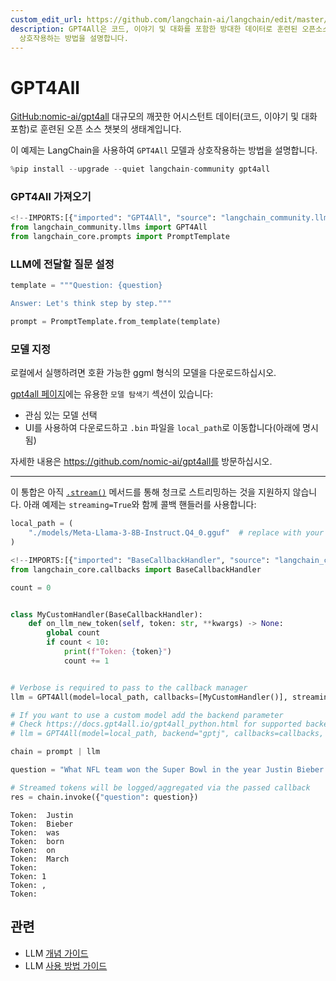 ```yaml
---
custom_edit_url: https://github.com/langchain-ai/langchain/edit/master/docs/docs/integrations/llms/gpt4all.ipynb
description: GPT4All은 코드, 이야기 및 대화를 포함한 방대한 데이터로 훈련된 오픈소스 챗봇 생태계입니다. LangChain을 통해
  상호작용하는 방법을 설명합니다.
---
```


# GPT4All

[GitHub:nomic-ai/gpt4all](https://github.com/nomic-ai/gpt4all) 대규모의 깨끗한 어시스턴트 데이터(코드, 이야기 및 대화 포함)로 훈련된 오픈 소스 챗봇의 생태계입니다.

이 예제는 LangChain을 사용하여 `GPT4All` 모델과 상호작용하는 방법을 설명합니다.

```python
%pip install --upgrade --quiet langchain-community gpt4all
```


### GPT4All 가져오기

```python
<!--IMPORTS:[{"imported": "GPT4All", "source": "langchain_community.llms", "docs": "https://api.python.langchain.com/en/latest/llms/langchain_community.llms.gpt4all.GPT4All.html", "title": "GPT4All"}, {"imported": "PromptTemplate", "source": "langchain_core.prompts", "docs": "https://api.python.langchain.com/en/latest/prompts/langchain_core.prompts.prompt.PromptTemplate.html", "title": "GPT4All"}]-->
from langchain_community.llms import GPT4All
from langchain_core.prompts import PromptTemplate
```


### LLM에 전달할 질문 설정

```python
template = """Question: {question}

Answer: Let's think step by step."""

prompt = PromptTemplate.from_template(template)
```


### 모델 지정

로컬에서 실행하려면 호환 가능한 ggml 형식의 모델을 다운로드하십시오.

[gpt4all 페이지](https://gpt4all.io/index.html)에는 유용한 `모델 탐색기` 섹션이 있습니다:

* 관심 있는 모델 선택
* UI를 사용하여 다운로드하고 `.bin` 파일을 `local_path`로 이동합니다(아래에 명시됨)

자세한 내용은 https://github.com/nomic-ai/gpt4all를 방문하십시오.

* * *

이 통합은 아직 [`.stream()`](https://python.langchain.com/v0.2/docs/how_to/streaming/) 메서드를 통해 청크로 스트리밍하는 것을 지원하지 않습니다. 아래 예제는 `streaming=True`와 함께 콜백 핸들러를 사용합니다:

```python
local_path = (
    "./models/Meta-Llama-3-8B-Instruct.Q4_0.gguf"  # replace with your local file path
)
```


```python
<!--IMPORTS:[{"imported": "BaseCallbackHandler", "source": "langchain_core.callbacks", "docs": "https://api.python.langchain.com/en/latest/callbacks/langchain_core.callbacks.base.BaseCallbackHandler.html", "title": "GPT4All"}]-->
from langchain_core.callbacks import BaseCallbackHandler

count = 0


class MyCustomHandler(BaseCallbackHandler):
    def on_llm_new_token(self, token: str, **kwargs) -> None:
        global count
        if count < 10:
            print(f"Token: {token}")
            count += 1


# Verbose is required to pass to the callback manager
llm = GPT4All(model=local_path, callbacks=[MyCustomHandler()], streaming=True)

# If you want to use a custom model add the backend parameter
# Check https://docs.gpt4all.io/gpt4all_python.html for supported backends
# llm = GPT4All(model=local_path, backend="gptj", callbacks=callbacks, streaming=True)

chain = prompt | llm

question = "What NFL team won the Super Bowl in the year Justin Bieber was born?"

# Streamed tokens will be logged/aggregated via the passed callback
res = chain.invoke({"question": question})
```

```output
Token:  Justin
Token:  Bieber
Token:  was
Token:  born
Token:  on
Token:  March
Token:  
Token: 1
Token: ,
Token:
```


## 관련

- LLM [개념 가이드](/docs/concepts/#llms)
- LLM [사용 방법 가이드](/docs/how_to/#llms)